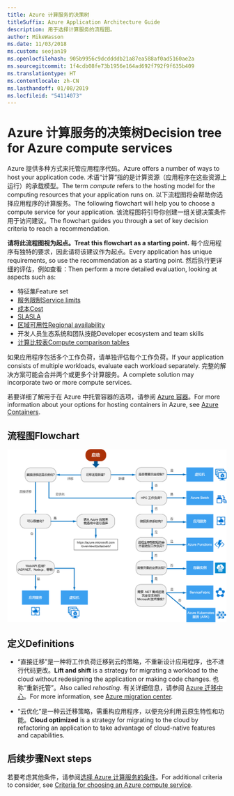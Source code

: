 ```yaml
---
title: Azure 计算服务的决策树
titleSuffix: Azure Application Architecture Guide
description: 用于选择计算服务的流程图。
author: MikeWasson
ms.date: 11/03/2018
ms.custom: seojan19
ms.openlocfilehash: 905b9956c9dcddddb21a87ea588af0ad5160ae2a
ms.sourcegitcommit: 1f4cdb08fe73b1956e164ad692f792f9f635b409
ms.translationtype: HT
ms.contentlocale: zh-CN
ms.lasthandoff: 01/08/2019
ms.locfileid: "54114073"
---
```

# <a name="decision-tree-for-azure-compute-services"></a><span data-ttu-id="d37cb-103">Azure 计算服务的决策树</span><span class="sxs-lookup"><span data-stu-id="d37cb-103">Decision tree for Azure compute services</span></span>

<span data-ttu-id="d37cb-104">Azure 提供多种方式来托管应用程序代码。</span><span class="sxs-lookup"><span data-stu-id="d37cb-104">Azure offers a number of ways to host your application code.</span></span> <span data-ttu-id="d37cb-105">术语“计算”指的是计算资源（应用程序在这些资源上运行）的承载模型。</span><span class="sxs-lookup"><span data-stu-id="d37cb-105">The term *compute* refers to the hosting model for the computing resources that your application runs on.</span></span> <span data-ttu-id="d37cb-106">以下流程图将会帮助你选择应用程序的计算服务。</span><span class="sxs-lookup"><span data-stu-id="d37cb-106">The following flowchart will help you to choose a compute service for your application.</span></span> <span data-ttu-id="d37cb-107">该流程图将引导你创建一组关键决策条件用于访问建议。</span><span class="sxs-lookup"><span data-stu-id="d37cb-107">The flowchart guides you through a set of key decision criteria to reach a recommendation.</span></span>

<span data-ttu-id="d37cb-108">**请将此流程图视为起点。**</span><span class="sxs-lookup"><span data-stu-id="d37cb-108">**Treat this flowchart as a starting point.**</span></span> <span data-ttu-id="d37cb-109">每个应用程序有独特的要求，因此请将该建议作为起点。</span><span class="sxs-lookup"><span data-stu-id="d37cb-109">Every application has unique requirements, so use the recommendation as a starting point.</span></span> <span data-ttu-id="d37cb-110">然后执行更详细的评估，例如查看：</span><span class="sxs-lookup"><span data-stu-id="d37cb-110">Then perform a more detailed evaluation, looking at aspects such as:</span></span>

- <span data-ttu-id="d37cb-111">特征集</span><span class="sxs-lookup"><span data-stu-id="d37cb-111">Feature set</span></span>
- [<span data-ttu-id="d37cb-112">服务限制</span><span class="sxs-lookup"><span data-stu-id="d37cb-112">Service limits</span></span>](/azure/azure-subscription-service-limits)
- [<span data-ttu-id="d37cb-113">成本</span><span class="sxs-lookup"><span data-stu-id="d37cb-113">Cost</span></span>](https://azure.microsoft.com/pricing/)
- [<span data-ttu-id="d37cb-114">SLA</span><span class="sxs-lookup"><span data-stu-id="d37cb-114">SLA</span></span>](https://azure.microsoft.com/support/legal/sla/)
- [<span data-ttu-id="d37cb-115">区域可用性</span><span class="sxs-lookup"><span data-stu-id="d37cb-115">Regional availability</span></span>](https://azure.microsoft.com/global-infrastructure/services/)
- <span data-ttu-id="d37cb-116">开发人员生态系统和团队技能</span><span class="sxs-lookup"><span data-stu-id="d37cb-116">Developer ecosystem and team skills</span></span>
- [<span data-ttu-id="d37cb-117">计算比较表</span><span class="sxs-lookup"><span data-stu-id="d37cb-117">Compute comparison tables</span></span>](./compute-comparison.md)

<span data-ttu-id="d37cb-118">如果应用程序包括多个工作负荷，请单独评估每个工作负荷。</span><span class="sxs-lookup"><span data-stu-id="d37cb-118">If your application consists of multiple workloads, evaluate each workload separately.</span></span> <span data-ttu-id="d37cb-119">完整的解决方案可能会合并两个或更多个计算服务。</span><span class="sxs-lookup"><span data-stu-id="d37cb-119">A complete solution may incorporate two or more compute services.</span></span>

<span data-ttu-id="d37cb-120">若要详细了解用于在 Azure 中托管容器的选项，请参阅 [Azure 容器](https://azure.microsoft.com/overview/containers/)。</span><span class="sxs-lookup"><span data-stu-id="d37cb-120">For more information about your options for hosting containers in Azure, see [Azure Containers](https://azure.microsoft.com/overview/containers/).</span></span>

## <a name="flowchart"></a><span data-ttu-id="d37cb-121">流程图</span><span class="sxs-lookup"><span data-stu-id="d37cb-121">Flowchart</span></span>

![Azure 计算服务的决策树](../images/compute-decision-tree.svg)

## <a name="definitions"></a><span data-ttu-id="d37cb-123">定义</span><span class="sxs-lookup"><span data-stu-id="d37cb-123">Definitions</span></span>

- <span data-ttu-id="d37cb-124">“直接迁移”是一种将工作负荷迁移到云的策略，不重新设计应用程序，也不进行代码更改。</span><span class="sxs-lookup"><span data-stu-id="d37cb-124">**Lift and shift** is a strategy for migrating a workload to the cloud without redesigning the application or making code changes.</span></span> <span data-ttu-id="d37cb-125">也称“重新托管”。</span><span class="sxs-lookup"><span data-stu-id="d37cb-125">Also called *rehosting*.</span></span> <span data-ttu-id="d37cb-126">有关详细信息，请参阅 [Azure 迁移中心](https://azure.microsoft.com/migration/)。</span><span class="sxs-lookup"><span data-stu-id="d37cb-126">For more information, see [Azure migration center](https://azure.microsoft.com/migration/).</span></span>

- <span data-ttu-id="d37cb-127">“云优化”是一种云迁移策略，需重构应用程序，以便充分利用云原生特性和功能。</span><span class="sxs-lookup"><span data-stu-id="d37cb-127">**Cloud optimized** is a strategy for migrating to the cloud by refactoring an application to take advantage of cloud-native features and capabilities.</span></span>

## <a name="next-steps"></a><span data-ttu-id="d37cb-128">后续步骤</span><span class="sxs-lookup"><span data-stu-id="d37cb-128">Next steps</span></span>

<span data-ttu-id="d37cb-129">若要考虑其他条件，请参阅[选择 Azure 计算服务的条件](./compute-comparison.md)。</span><span class="sxs-lookup"><span data-stu-id="d37cb-129">For additional criteria to consider, see [Criteria for choosing an Azure compute service](./compute-comparison.md).</span></span>
